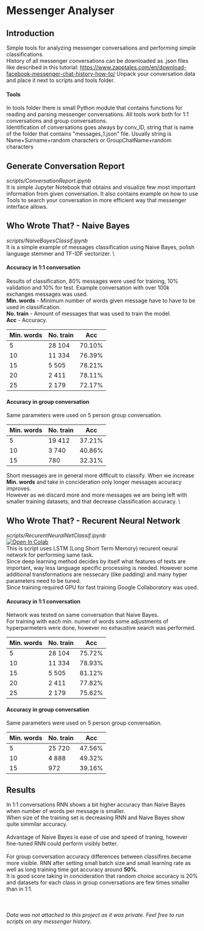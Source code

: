 # Messenger Analyser

## Introduction
Simple tools for analyzing messenger conversations and performing simple classifications.\
History of all messenger conversations can be downloaded as .json files like described in this tutorial:
https://www.zapptales.com/en/download-facebook-messenger-chat-history-how-to/
Unpack your conversation data and place it next to scripts and tools folder.

#### Tools 
In tools folder there is small Python module that contains functions for reading and parsing messenger conversations. 
All tools work both for 1:1 conversations and group conversations. \
Identification of conversations goes always by conv_ID, string that is name of the folder that contains "messages_1.json" file. 
Usually string is Name+Surname+random characters or GroupChatName+random characters

## Generate Conversation Report
*scripts/ConversationReport.ipynb*\
It is simple Jupyter Notebook that obtains and visualize few most important information from given conversation. 
It also contains example on how to use Tools to search your conversation in more efficient way that messenger interface allows. 

## Who Wrote That? - Naive Bayes
*scripts/NaiveBayesClassif.ipynb*\
It is a simple example of messages classification using Naive Bayes, polish language stemmer and TF-IDF vectorizer. \
#### Accuracy in 1:1 conversation
Results of classification, 80% messages were used for training, 10% validation and 10% for test. Example conversation with over 100k exchanges messages was used.\
**Min. words** - Minimum number of words given message have to have to be used in classification. \
**No. train** - Amount of messages that was used to train the model.\
**Acc** - Accuracy.

| Min. words | No. train | Acc   |
| ------     | ------    | ----- |
| 5          | 28 104     |70.10% |
| 10         | 11 334     |76.39% |
| 15         | 5 505      |78.21% |
| 20         | 2 411      |78.11% |
| 25         | 2 179      |72.17% |

#### Accuracy in group conversation
Same parameters were used on 5 person group conversation. 

| Min. words | No. train | Acc   |
| ------     | ------    | ----- |
| 5          | 19 412     |37.21% |
| 10         | 3 740      |40.86% |
| 15         | 780        |32.31% |

Short messages are in general more difficult to classify. When we increase **Min. words** and take in concideration only longer messages accuracy improves. \
However as we discard more and more messages we are being left with smaller training datasets, and that decrease classification accuracy. \

## Who Wrote That? - Recurent Neural Network
*scripts/RecurentNeuralNetClassif.ipynb*\
[![Open In Colab](https://colab.research.google.com/assets/colab-badge.svg)](https://drive.google.com/file/d/1fjib-peZ4cDHyL29ELGPBaCXikw0qIXX/view?usp=sharing) \
This is script uses LSTM (Long Short Term Memory) recurent neural network for performing same task.\
Since deep learning method decides by itself what features of texts are important, way less language specific processing is needed.
However some additional transformations are nessecary (like padding) and many hyper parameters need to be tuned. \
Since training required GPU for fast training Google Collaboratory  was used.
#### Accuracy in 1:1 conversation
Network was tested on same conversation that Naive Bayes.\
For training with each min. numer of words some adjustments of hyperparmeters were done, however no exhaustive search was performed. 

| Min. words | No. train | Acc   |
| ------     | ------    | ----- |
| 5          | 28 104     |75.72% |
| 10         | 11 334     |78.93% |
| 15         | 5 505      |81.12% |
| 20         | 2 411      |77.82% |
| 25         | 2 179      |75.62% |

#### Accuracy in group conversation
Same parameters were used on 5 person group conversation. 

| Min. words | No. train | Acc   |
| ------     | ------    | ----- |
| 5          | 25 720    |47.56% |
| 10         | 4 888     |49.32% |
| 15         | 972       |39.16% |

## Results 
In 1:1 conversations RNN shows a bit higher accuracy than Naive Bayes when number of words per message is smaller. \
When size of the training set is decreasing RNN and Naive Bayes show quite simmilar accuracy. \
\
Advantage of Naive Bayes is ease of use and speed of traning, however fine-tuned RNN could perform visibly better. \
\
For group conversation accuracy differences between classifires became more visible. 
RNN after setting small batch size and small learning rate as well as long training time got accuracy around **50%**.\
It is good score taking in concideration that random choice accuracy is 20% and datasets for each class in group conversations are few times smaller than in 1:1.\
\
\
\
*Data was not attached to this project as it was private. Feel free to run scripts on any messenger history.*